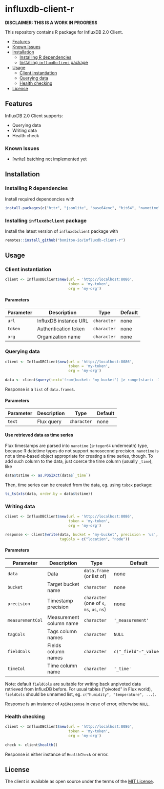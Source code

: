 # influxdb-client-r

**DISCLAIMER: THIS IS A WORK IN PROGRESS**

This repository contains R package for InfluxDB 2.0 Client.

* [Features](#features)
* [Known Issues](#known-issues)
* [Installation](#installation)
  * [Installing R dependencies](#installing-r-dependencies)
  * [Installing `influxdbclient` package](#installing-influxdbclient-package)
* [Usage](#usage)
  * [Client instantiation](#client-instantiation)
  * [Querying data](#querying-data)
  * [Health checking](#health-checking)
* [License](#license)

## Features

InfluxDB 2.0 Client supports:

- Querying data
- Writing data
- Health check

### Known Issues

- [write] batching not implemented yet

## Installation

### Installing R dependencies  

Install required dependencies with

```r
install.packages(c("httr", "jsonlite", "base64enc", "bit64", "nanotime", "plyr"))
```

### Installing `influxdbclient` package  

Install the latest version of `influxdbclient` package with

```r
remotes::install_github("bonitoo-io/influxdb-client-r")
```

## Usage

### Client instantiation

```r
client <- InfluxDBClient$new(url = 'http://localhost:8086',
                             token = 'my-token',
                             org = 'my-org')
```

#### Parameters

| Parameter | Description | Type | Default |
|---|---|---|---|
| `url` | InfluxDB instance URL | `character` | none |
| `token` | Authentication token | `character` | none |
| `org` | Organization name | `character` | none |

### Querying data

```r
client <- InfluxDBClient$new(url = 'http://localhost:8086',
                             token = 'my-token',
                             org = 'my-org')
                            
data <- client$query(text='from(bucket: "my-bucket") |> range(start: -1h) |> drop(columns: ["_start", "_stop"])')
```

Response is a `list` of `data.frame`s.

#### Parameters

| Parameter | Description | Type | Default |
|---|---|---|---|
| `text` | Flux query | `character` | none |

#### Use retrieved data as time series

Flux timestamps are parsed into `nanotime` (`integer64` underneath) type, because
R datetime types do not support nanosecond precision. `nanotime` is not
a time-based object appropriate for creating a time series, though.
To add such column to the data, just coerce the time column (usually `_time`), like
```r
data$tstime <- as.POSIXct(data$`_time`)
```
Then, time series can be created from the data, eg. using `tsbox` package:
```r
ts_ts(xts(data, order.by = data$tstime))
```

### Writing data

```r
client <- InfluxDBClient$new(url = 'http://localhost:8086',
                             token = 'my-token',
                             org = 'my-org')

response <- client$write(data, bucket = 'my-bucket', precision = 'us',
                         tagCols = c("location", "node"))
```

#### Parameters

| Parameter | Description | Type | Default |
|---|---|---|---|
| `data` | Data  | `data.frame` (or list of) | none |
| `bucket` | Target bucket name | `character` | none |
| `precision` | Timestamp precision | `character` (one of `s`, `ms`, `us`, `ns`) | none |
| `measurementCol` | Measurement column name | `character` | `'_measurement'` |
| `tagCols` | Tags column names | `character` | `NULL` |
| `fieldCols` | Fields column names | `character` | `c("_field"="_value")` |
| `timeCol` | Time column name | `character` | `'_time'` |

Note: default `fieldCols` are suitable for writing back unpivoted data retrieved from
InfluxDB before. For usual tables ("pivoted" in Flux world), `fieldCols` should be
unnamed list, eg. `c("humidity", "temperature", ...)`.

Response is an instance of `ApiResponse` in case of error, otherwise `NULL`.

### Health checking

```r
client <- InfluxDBClient$new(url = 'http://localhost:8086',
                             token = 'my-token',
                             org = 'my-org')
                            
check <- client$health()
```

Response is either instance of `HealthCheck` or error.

## License

The client is available as open source under the terms of the [MIT License](https://opensource.org/licenses/MIT).
